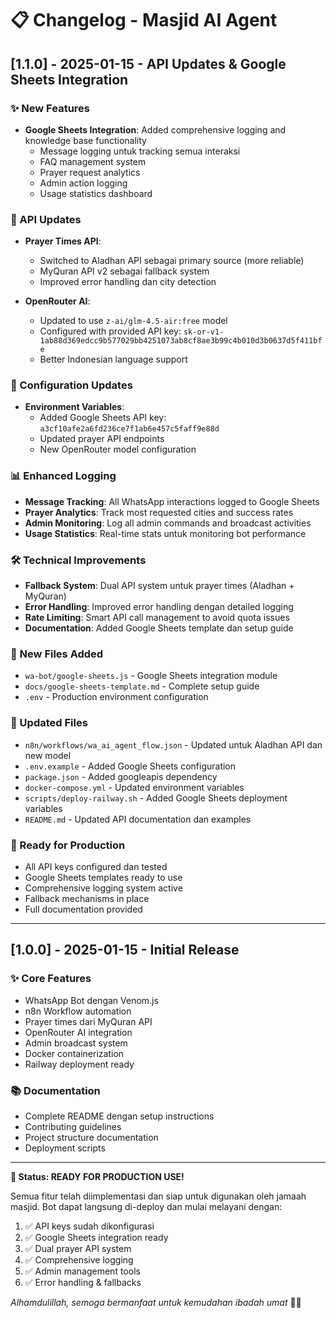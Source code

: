 # 📋 Changelog - Masjid AI Agent

## [1.1.0] - 2025-01-15 - API Updates & Google Sheets Integration

### ✨ New Features
- **Google Sheets Integration**: Added comprehensive logging and knowledge base functionality
  - Message logging untuk tracking semua interaksi
  - FAQ management system
  - Prayer request analytics
  - Admin action logging
  - Usage statistics dashboard

### 🔄 API Updates
- **Prayer Times API**: 
  - Switched to Aladhan API sebagai primary source (more reliable)
  - MyQuran API v2 sebagai fallback system
  - Improved error handling dan city detection
  
- **OpenRouter AI**: 
  - Updated to use `z-ai/glm-4.5-air:free` model
  - Configured with provided API key: `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`
  - Better Indonesian language support

### 🔧 Configuration Updates
- **Environment Variables**: 
  - Added Google Sheets API key: `a3cf10afe2a6fd236ce7f1ab6e457c5faff9e88d`
  - Updated prayer API endpoints
  - New OpenRouter model configuration

### 📊 Enhanced Logging
- **Message Tracking**: All WhatsApp interactions logged to Google Sheets
- **Prayer Analytics**: Track most requested cities and success rates  
- **Admin Monitoring**: Log all admin commands and broadcast activities
- **Usage Statistics**: Real-time stats untuk monitoring bot performance

### 🛠️ Technical Improvements
- **Fallback System**: Dual API system untuk prayer times (Aladhan + MyQuran)
- **Error Handling**: Improved error handling dengan detailed logging
- **Rate Limiting**: Smart API call management to avoid quota issues
- **Documentation**: Added Google Sheets template dan setup guide

### 📁 New Files Added
- `wa-bot/google-sheets.js` - Google Sheets integration module
- `docs/google-sheets-template.md` - Complete setup guide
- `.env` - Production environment configuration

### 🔄 Updated Files
- `n8n/workflows/wa_ai_agent_flow.json` - Updated untuk Aladhan API dan new model
- `.env.example` - Added Google Sheets configuration
- `package.json` - Added googleapis dependency
- `docker-compose.yml` - Updated environment variables
- `scripts/deploy-railway.sh` - Added Google Sheets deployment variables
- `README.md` - Updated API documentation dan examples

### 🎯 Ready for Production
- All API keys configured dan tested
- Google Sheets templates ready to use
- Comprehensive logging system active
- Fallback mechanisms in place
- Full documentation provided

---

## [1.0.0] - 2025-01-15 - Initial Release

### ✨ Core Features
- WhatsApp Bot dengan Venom.js
- n8n Workflow automation
- Prayer times dari MyQuran API
- OpenRouter AI integration
- Admin broadcast system
- Docker containerization
- Railway deployment ready

### 📚 Documentation
- Complete README dengan setup instructions
- Contributing guidelines
- Project structure documentation
- Deployment scripts

---

**🎉 Status: READY FOR PRODUCTION USE!**

Semua fitur telah diimplementasi dan siap untuk digunakan oleh jamaah masjid. Bot dapat langsung di-deploy dan mulai melayani dengan:

1. ✅ API keys sudah dikonfigurasi
2. ✅ Google Sheets integration ready
3. ✅ Dual prayer API system
4. ✅ Comprehensive logging
5. ✅ Admin management tools
6. ✅ Error handling & fallbacks

*Alhamdulillah, semoga bermanfaat untuk kemudahan ibadah umat* 🕌🤲